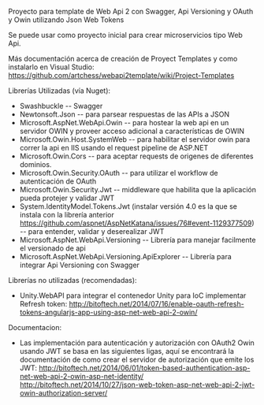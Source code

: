 Proyecto para template de Web Api 2 con Swagger, Api Versioning y OAuth y Owin utilizando Json Web Tokens

Se puede usar como proyecto inicial para crear microservicios tipo Web Api.

Más documentación acerca de creación de Proyect Templates y como instalarlo en Visual Studio:  https://github.com/artchess/webapi2template/wiki/Project-Templates 

Librerías Utilizadas (vía Nuget):
* Swashbuckle -- Swagger
* Newtonsoft.Json -- para parsear respuestas de las APIs a JSON 
* Microsoft.AspNet.WebApi.Owin -- para hostear la web api en un servidor OWIN y proveer acceso adicional a características de OWIN
* Microsoft.Owin.Host.SystemWeb -- para habilitar el servidor owin para correr la api en IIS usando el request pipeline de ASP.NET
* Microsoft.Owin.Cors -- para aceptar requests de origenes de diferentes dominios.
* Microsoft.Owin.Security.OAuth -- para utilizar el workflow de autenticación de OAuth
* Microsoft.Owin.Security.Jwt -- middleware que habilita que la aplicación pueda protejer y validar JWT
* System.IdentityModel.Tokens.Jwt (instalar versión 4.0 es la que se instala con la librería anterior https://github.com/aspnet/AspNetKatana/issues/76#event-1129377509) -- para entender, validar y deserealizar JWT 
* Microsoft.AspNet.WebApi.Versioning -- Librería para manejar facilmente el versionado de api
* Microsoft.AspNet.WebApi.Versioning.ApiExplorer -- Librería para integrar Api Versioning con Swagger

Librerías no utilizadas (recomendadas):
* Unity.WebAPI para integrar el contenedor Unity para IoC
implementar Refresh token: http://bitoftech.net/2014/07/16/enable-oauth-refresh-tokens-angularjs-app-using-asp-net-web-api-2-owin/

Documentacion:
* Las implementación para autenticación y autorización con OAuth2 Owin usando JWT se basa en las siguientes ligas, aquí se encontrará la documentación de como crear el servidor de autorización que emite los JWT:
http://bitoftech.net/2014/06/01/token-based-authentication-asp-net-web-api-2-owin-asp-net-identity/
http://bitoftech.net/2014/10/27/json-web-token-asp-net-web-api-2-jwt-owin-authorization-server/
